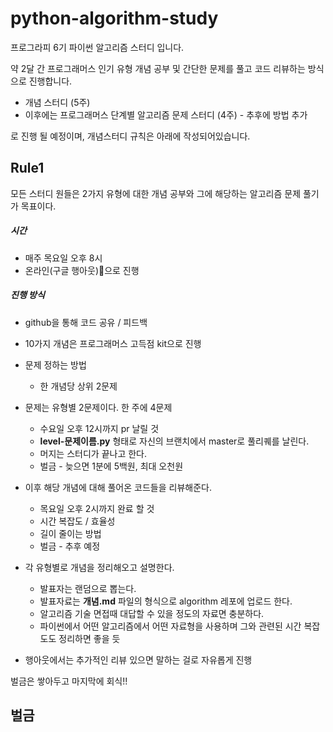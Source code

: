 # python-algorithm-study

프로그라피 6기 파이썬 알고리즘 스터디 입니다.

약 2달 간 프로그래머스 인기 유형 개념 공부 및 간단한 문제를 풀고 코드 리뷰하는 방식으로 진행합니다.

- 개념 스터디 (5주)
- 이후에는 프로그래머스 단계별 알고리즘 문제 스터디 (4주) - 추후에 방법 추가

로 진행 될 예정이며, 개념스터디 규칙은 아래에 작성되어있습니다.



## Rule1

모든 스터디 원들은 2가지 유형에 대한 개념 공부와 그에 해당하는 알고리즘 문제 풀기가 목표이다.

##### 시간

- 매주 목요일 오후 8시
- 온라인(구글 행아웃)으로 진행

##### 진행 방식

- github을 통해 코드 공유 / 피드백
- 10가지 개념은 프로그래머스 고득점 kit으로 진행
- 문제 정하는 방법
  - 한 개념당 상위 2문제
- 문제는 유형별 2문제이다. 한 주에 4문제
  - 수요일 오후 12시까지 pr 날릴 것
  - **level-문제이름.py** 형태로 자신의 브랜치에서 master로 풀리퀘를 날린다.
  - 머지는 스터디가 끝나고 한다.
  - 벌금 - 늦으면 1분에 5백원, 최대 오천원
- 이후 해당 개념에 대해 풀어온 코드들을 리뷰해준다.
  - 목요일 오후 2시까지 완료 할 것
  - 시간 복잡도 / 효율성
  - 길이 줄이는 방법
  - 벌금 - 추후 예정

- 각 유형별로 개념을 정리해오고 설명한다.
  - 발표자는 랜덤으로 뽑는다.
  - 발표자료는 **개념.md** 파일의 형식으로 algorithm 레포에 업로드 한다.
  - 알고리즘 기술 면접때 대답할 수 있을 정도의 자료면 충분하다.
  - 파이썬에서 어떤 알고리즘에서 어떤 자료형을 사용하며 그와 관련된 시간 복잡도도 정리하면 좋을 듯
- 행아웃에서는 추가적인 리뷰 있으면 말하는 걸로 자유롭게 진행



벌금은 쌓아두고 마지막에 회식!!



## 벌금